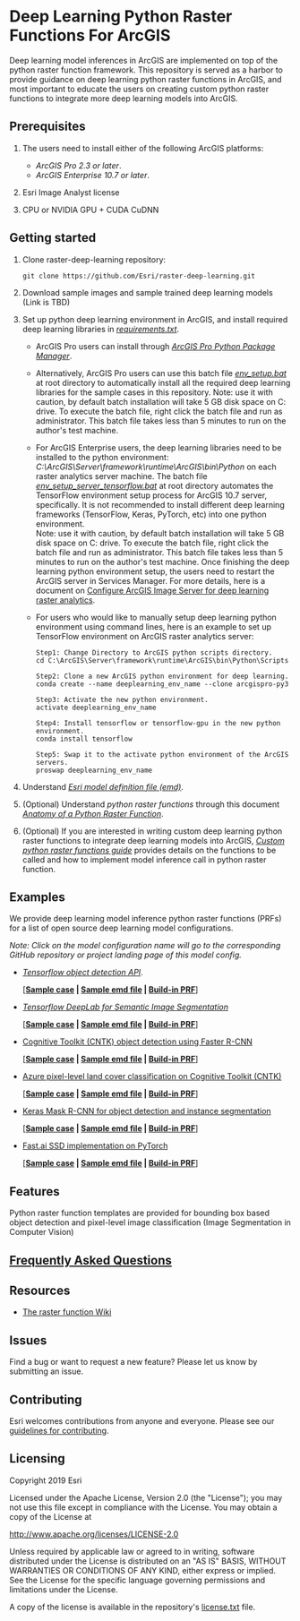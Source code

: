 # Deep Learning Python Raster Functions For ArcGIS

Deep learning model inferences in ArcGIS are implemented on top of the python raster function framework. 
This repository is served as a harbor to provide guidance on deep learning python raster functions in ArcGIS,
 and most important to educate the users on creating custom python raster functions to integrate more deep learning 
 models into ArcGIS.   

## Prerequisites
1. The users need to install either of the following ArcGIS platforms:
    - *ArcGIS Pro 2.3 or later*.
    - *ArcGIS Enterprise 10.7 or later*.

2. Esri Image Analyst license

3. CPU or NVIDIA GPU + CUDA CuDNN

## Getting started
1. Clone raster-deep-learning repository: 
   ```
   git clone https://github.com/Esri/raster-deep-learning.git 
   ```
   
2. Download sample images and sample trained deep learning models (Link is TBD)

3. Set up python deep learning environment in ArcGIS, and install required deep learning libraries in *[requirements.txt](requirements.txt)*.
   
   - ArcGIS Pro users can install through *[ArcGIS Pro Python Package Manager](http://pro.arcgis.com/en/pro-app/arcpy/get-started/what-is-conda.htm)*.
   
   - Alternatively, ArcGIS Pro users can use this batch file *[env_setup.bat](env_setup.bat)* at root directory to automatically install 
   all the required deep learning libraries for the sample cases in this repository. 
   Note: use it with caution, by default batch installation will take 5 GB disk space on C: drive. To execute the batch file, 
   right click the batch file and run as administrator. This batch file takes less than 5 minutes to run on the author's test machine. 
   
   - For ArcGIS Enterprise users, the deep learning libraries need to be installed to the python environment: 
   *C:\ArcGIS\Server\framework\runtime\ArcGIS\bin\Python* on each raster analytics server machine. 
   The batch file *[env_setup_server_tensorflow.bat](env_setup_server_tensorflow.bat)* at root directory automates the TensorFlow environment setup process for ArcGIS 10.7 server, specifically. 
   It is not recommended to install different deep learning frameworks (TensorFlow, Keras, PyTorch, etc) into one python environment.   
   Note: use it with caution, by default batch installation will take 5 GB disk space on C: drive. To execute the batch file, 
   right click the batch file and run as administrator. This batch file takes less than 5 minutes to run on the author's test machine.
   Once finishing the deep learning python environment setup, the users need to restart the ArcGIS server in Services Manager. 
   For more details, here is a document on [Configure ArcGIS Image Server for deep learning raster analytics](https://enterprisedev.arcgis.com/en/portal/latest/administer/windows/configure-and-deploy-arcgis-enterprise-for-deep-learning-raster-analytics.htm).
    
   - For users who would like to manually setup deep learning python environment using command lines, here is an example to set up TensorFlow environment on ArcGIS raster analytics server:
       ```
       Step1: Change Directory to ArcGIS python scripts directory.
       cd C:\ArcGIS\Server\framework\runtime\ArcGIS\bin\Python\Scripts
       
       Step2: Clone a new ArcGIS python environment for deep learning.
       conda create --name deeplearning_env_name --clone arcgispro-py3
       
       Step3: Activate the new python environment.
       activate deeplearning_env_name
       
       Step4: Install tensorflow or tensorflow-gpu in the new python environment. 
       conda install tensorflow
       
       Step5: Swap it to the activate python environment of the ArcGIS servers. 
       proswap deeplearning_env_name
       ```
       
4. Understand *[Esri model definition file (emd)](docs/writing_model_definition.md)*.

5. (Optional) Understand *python raster functions* through this document
*[Anatomy of a Python Raster Function](https://github.com/Esri/raster-functions/wiki/PythonRasterFunction#anatomy-of-a-python-raster-function)*.  
 
6. (Optional) If you are interested in writing custom deep learning python raster functions to integrate deep learning
models into ArcGIS, 
*[Custom python raster functions guide](docs/writing_deep_learning_python_raster_functions.md)* provides details 
on the functions to be called and how to implement model inference call in python raster function.    

## Examples

We provide deep learning model inference python raster functions (PRFs) for a list of open source deep learning model configurations.

*Note: Click on the model configuration name will go to the corresponding GitHub repository or project landing page of this model config.*

* *[Tensorflow object detection API](https://github.com/tensorflow/models/tree/master/research/object_detection)*.

    [**[Sample case](examples/tensorflow/object_detection/coconut_tree_detection/README.md) | 
    [Sample emd file](examples/tensorflow/object_detection/coconut_tree_detection/tensorflow_objectdetectionapi_coconuttree.emd) |
    [Build-in PRF](python_raster_functions/TensorFlow/ObjectDetectionAPI.py)**]

* *[Tensorflow DeepLab for Semantic Image Segmentation](https://github.com/tensorflow/models/tree/master/research/deeplab)*
    
    [**[Sample case](examples/tensorflow/image_classification/land_cover_classification/README.md) | 
    [Sample emd file](examples/tensorflow/image_classification/land_cover_classification/tensorflow_deeplab_landclassification.emd) |
    [Build-in PRF](python_raster_functions/TensorFlow/DeepLab.py)**]
    
* [Cognitive Toolkit (CNTK) object detection using Faster R-CNN](https://docs.microsoft.com/en-us/cognitive-toolkit/object-detection-using-faster-r-cnn)
    
    [**[Sample case](examples/cntk/object_detection/coconut_tree/README.md) | 
    [Sample emd file](examples/cntk/object_detection/coconut_tree/cntk_fasterrcnn_coconut_tree.emd) |
    [Build-in PRF](python_raster_functions/CNTK/FasterRCNN.py)**]
    
* [Azure pixel-level land cover classification on Cognitive Toolkit (CNTK)](https://github.com/Azure/pixel_level_land_classification)

    [**[Sample case](examples/cntk/image_classification/land_classification/README.md) | 
    [Sample emd file](examples/cntk/image_classification/land_classification/azure_pixel_level_land_classification.emd) |
    [Build-in PRF](python_raster_functions/CNTK/AzurePixelLevelLandClassification.py)**]
    
* [Keras Mask R-CNN for object detection and instance segmentation](https://github.com/matterport/Mask_RCNN)
  
    [**[Sample case](examples/keras/mask_rcnn/README.md) | 
    [Sample emd file](examples/keras/mask_rcnn/mask_rcnn.emd) |
    [Build-in PRF](python_raster_functions/Keras/MaskRCNN.py)**]

* [Fast.ai SSD implementation on PyTorch](https://github.com/Esri/arcgis-python-api/tree/master/talks/uc2018/Plenary/pools)

    [**[Sample case](examples/pytorch/README.md) | 
    [Sample emd file](examples/pytorch/pytorch_fastai_ssd.emd) |
    [Build-in PRF](python_raster_functions/PyTorch/FastaiSSD.py)**]

## Features
Python raster function templates are provided for bounding box based object detection and pixel-level image classification
(Image Segmentation in Computer Vision) 

## [Frequently Asked Questions](docs/questions_and_answers.md)

## Resources

* [The raster function Wiki](https://github.com/Esri/raster-functions/wiki)

## Issues

Find a bug or want to request a new feature?  Please let us know by submitting an issue.

## Contributing

Esri welcomes contributions from anyone and everyone. Please see our [guidelines for contributing](https://github.com/esri/contributing).

## Licensing
Copyright 2019 Esri

Licensed under the Apache License, Version 2.0 (the "License");
you may not use this file except in compliance with the License.
You may obtain a copy of the License at

   http://www.apache.org/licenses/LICENSE-2.0

Unless required by applicable law or agreed to in writing, software
distributed under the License is distributed on an "AS IS" BASIS,
WITHOUT WARRANTIES OR CONDITIONS OF ANY KIND, either express or implied.
See the License for the specific language governing permissions and
limitations under the License.

A copy of the license is available in the repository's [license.txt]( license.txt) file.